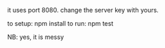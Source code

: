 it uses port 8080.
change the server key with yours.

to setup: npm install
to run:  npm test

NB: yes, it is messy
